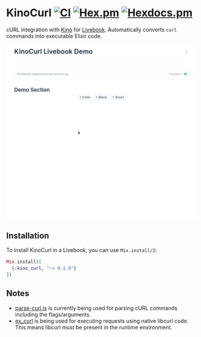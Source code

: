 # KinoCurl [![CI](https://github.com/open-status/kino_curl/actions/workflows/ci.yml/badge.svg)](https://github.com/open-status/kino_curl/actions/workflows/ci.yml) [![Hex.pm](https://img.shields.io/hexpm/v/kino_curl.svg)](https://hex.pm/packages/kino_curl) [![Hexdocs.pm](https://img.shields.io/badge/hex-docs-lightgreen.svg)](https://hexdocs.pm/kino_curl/)

cURL integration with [Kino](https://github.com/livebook-dev/kino) for [Livebook](https://github.com/livebook-dev/livebook).
Automatically converts `curl` commands into executable Elixir code.

<img src="./demo.gif" width="800" height="auto" />

## Installation

To install KinoCurl in a Livebook, you can use `Mix.install/2`:

```elixir
Mix.install([
  {:kino_curl, "~> 0.1.0"}
])
```

## Notes

- [parse-curl.js](https://github.com/tj/parse-curl.js) is currently being used for parsing cURL commands including the flags/arguments.
- [ex_curl](https://github.com/open-status/ex_curl) is being used for executing requests using native libcurl code. This means libcurl must be present in the runtime environment.

